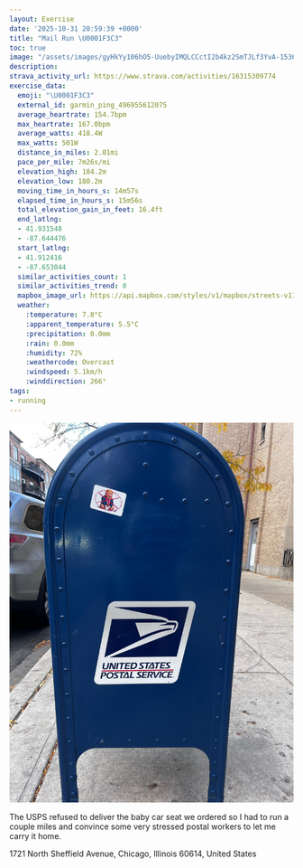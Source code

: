```yaml
---
layout: Exercise
date: '2025-10-31 20:59:39 +0000'
title: "Mail Run \U0001F3C3"
toc: true
image: "/assets/images/gyHkYy106hO5-UuebyIMQLCCctI2b4kz2SmTJLf3YvA-1536x2048.jpg.jpeg"
description:
strava_activity_url: https://www.strava.com/activities/16315309774
exercise_data:
  emoji: "\U0001F3C3"
  external_id: garmin_ping_496955612075
  average_heartrate: 154.7bpm
  max_heartrate: 167.0bpm
  average_watts: 418.4W
  max_watts: 501W
  distance_in_miles: 2.01mi
  pace_per_mile: 7m26s/mi
  elevation_high: 184.2m
  elevation_low: 180.2m
  moving_time_in_hours_s: 14m57s
  elapsed_time_in_hours_s: 15m56s
  total_elevation_gain_in_feet: 16.4ft
  end_latlng:
  - 41.931548
  - -87.644476
  start_latlng:
  - 41.912416
  - -87.653044
  similar_activities_count: 1
  similar_activities_trend: 0
  mapbox_image_url: https://api.mapbox.com/styles/v1/mapbox/streets-v11/static/path-5+787af2-1.0(kmy~Fjw~uOG%3FIBKAKFUDk%40HMHOAM%40GCW%40UEs%40Aa%40BQAc%40FUCw%40BIDQ%40OFc%40Ic%40Bm%40AKDUAWBa%40OqAL%7D%40Cq%40D%5D%40_%40Ca%40B%5BCWHKISG_A%40%5DD_%40%3Fc%40Bg%40Hk%40%3FUEKBYASBc%40EOFa%40A%7B%40JWCm%40PS%40e%40LsA%40GAOKWKQAy%40%3FIBE%3FO%40KDEDAHWNs%40HQIc%40Ia%40DUCUDKI%5DKEIBo%40Fe%40Bg%40Pg%40EEOc%40Ga%40Ey%40%3Fc%40Gu%40EoA%3FeAIwBDaAF_%40%40mCSYEMGHPYBIBgAFq%40%40%7D%40Eq%40B%7DAEiDI_A%40uECoA%40w%40AoC%40WGeA%3FkBEiABiACk%40%40%5BE%7DA%40e%40I_%40KKSRQLi%40Pa%40ZKBQPo%40RGJ_%40LQJG%3FE%40QNKRo%40f%40o%40Xg%40Pq%40JGDK%40QLELKHUN%5BHKHW%40QDYNu%40XQPUPI%3FURQZ%5Dz%40g%40n%40UH_%40TOD%5DPe%40N),pin-s-s+e5b22e(-87.65318,41.91462),pin-s-f+89ae00(-87.64397999999996,41.93086999999998)/auto/800x800?access_token=pk.eyJ1Ijoiam9zaGJlY2ttYW4iLCJhIjoiY205eWR2aDd1MWZ6djJrbXc4a3M0bWZleiJ9.XiG9OWkNcZk2QzjJbxLB4A
  weather:
    :temperature: 7.8°C
    :apparent_temperature: 5.5°C
    :precipitation: 0.0mm
    :rain: 0.0mm
    :humidity: 72%
    :weathercode: Overcast
    :windspeed: 5.1km/h
    :winddirection: 266°
tags:
- running
---
```


![Mail Run](/assets/images/gyHkYy106hO5-UuebyIMQLCCctI2b4kz2SmTJLf3YvA-1536x2048.jpg.jpeg)

The USPS refused to deliver the baby car seat we ordered so I had to run a couple miles and convince some very stressed postal workers to let me carry it home.

1721 North Sheffield Avenue, Chicago, Illinois 60614, United States
